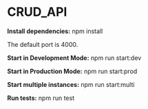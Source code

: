 # CRUD_API

**Install dependencies:**
npm install

The default port is 4000.

**Start in Development Mode:**
npm run start:dev

**Start in Production Mode:**
npm run start:prod

**Start multiple instances:**
npm run start:multi

**Run tests:**
npm run test
